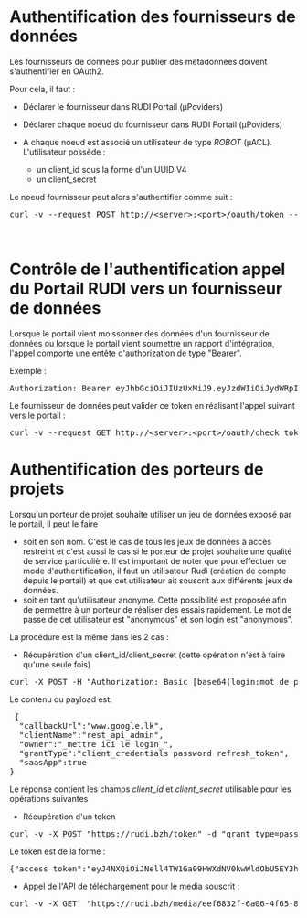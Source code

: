 # Authentification des fournisseurs de données 

Les fournisseurs de données pour publier des métadonnées doivent s'authentifier en OAuth2.

Pour cela, il faut :
* Déclarer le fournisseur dans RUDI Portail (µPoviders)
* Déclarer chaque noeud du fournisseur dans RUDI Portail (µPoviders)
* A chaque noeud est associé un utilisateur de type _ROBOT_  (µACL). L'utilisateur possède :

  * un client_id sous la forme d'un UUID V4
  * un client_secret 

Le noeud fournisseur peut alors s'authentifier comme suit :

<pre>
curl -v --request POST http://&lt;server>:&lt;port>/oauth/token --data "grant_type=password" --data "username=&lt;username>" --data "password=&lt;client_password>" --data "scope=&lt;liste des scopes séparés par des virgules>" --data "client_id=&lt;client_id>" -H "Authorization:Basic &lt;encodage en base 64 de la chaine &lt:client_id:client_password>"


</pre>


# Contrôle de l'authentification appel du Portail RUDI vers un fournisseur de données

Lorsque le portail vient moissonner des données d'un fournisseur de données ou lorsque le portail vient soumettre un rapport d'intégration, l'appel comporte une entête d'authorization de type "Bearer".

Exemple :
<pre>
Authorization: Bearer eyJhbGciOiJIUzUxMiJ9.eyJzdWIiOiJydWRpIiwiY29ubmVjdGVkVXNlciI6eyJsb2dpbiI6InJ1ZGkiLCJ0eXBlIjoiUEVSU09OIiwiZmlyc3RuYW1lIjoicnVkaSIsImxhc3RuYW1lIjoicnVkaSIsImVtYWlsIjpudWxsLCJvcmdhbml6YXRpb24iOiJydWRpIiwicm9sZXMiOlsiQURNSU5JU1RSQVRPUiJdfSwiZXhwIjoxNjE0NjE5Nzc2LCJpYXQiOjE2MTQ2MTYxNzZ9.Em7yclposciDOll-Dgv9O6jGDE-GsVEHp9dYKyfYNCyPTAambdGqtnl--Zw0DidCf0_JCghXlpznMIteUPdHnQ
</pre>

Le fournisseur de données peut valider ce token en réalisant l'appel suivant vers le portail :

<pre>
curl -v --request GET http://&lt;server>:&lt;port>/oauth/check_token?token=&ltvaleur du token>
</pre>

# Authentification des porteurs de projets

Lorsqu'un porteur de projet souhaite utiliser un jeu de données exposé par le portail, il peut le faire 
* soit en son nom. C'est le cas de tous les jeux de données à accès restreint et c'est aussi le cas si le porteur de projet souhaite une qualité de service particulière. Il est important de noter que pour effectuer ce mode d'authentification, il faut un utilisateur Rudi (création de compte depuis le portail) et que cet utilisateur ait souscrit aux différents jeux de données.
* soit en tant qu'utilisateur anonyme. Cette possibilité est proposée afin de permettre à un porteur de réaliser des essais rapidement. Le mot de passe de cet utilisateur est "anonymous" et son login est "anonymous".

La procédure est la même dans les 2 cas :
* Récupération d'un client_id/client_secret (cette opération n'est à faire qu'une seule fois)

<pre>
curl -X POST -H "Authorization: Basic [base64(login:mot de passe)]" -k -v -H "Content-Type: application/json" -d @payload.json https://rudi.bzh/client-registration/v0.17/register > clientkey.json
</pre>

Le contenu du payload est:
<pre>
 {
  "callbackUrl":"www.google.lk",
  "clientName":"rest_api_admin",
  "owner":"_mettre ici le login_",
  "grantType":"client_credentials password refresh_token",
  "saasApp":true
}
</pre>

Le réponse contient les champs _client_id_ et _client_secret_ utilisable pour les opérations suivantes

* Récupération d'un token 

<pre>
curl -v -X POST "https://rudi.bzh/token" -d "grant_type=password&username=anonymous&password=anonymous" -H "Authorization: Basic [base64(client_id:client_secret)]"
</pre>

Le token est de la forme :
<pre>
{"access_token":"eyJ4NXQiOiJNell4TW1Ga09HWXdNV0kwWldObU5EY3hOR1l3WW1NNFpUQTNNV0kyTkRBelpHUXpOR00wWkdSbE5qSmtPREZrWkRSaU9URmtNV0ZoTXpVMlpHVmxOZyIsImtpZCI6Ik16WXhNbUZrT0dZd01XSTBaV05tTkRjeE5HWXdZbU00WlRBM01XSTJOREF6WkdRek5HTTBaR1JsTmpKa09ERmtaRFJpT1RGa01XRmhNelUyWkdWbE5nX1JTMjU2IiwiYWxnIjoiUlMyNTYifQ.eyJzdWIiOiJhbm9ueW1vdXMiLCJhdXQiOiJBUFBMSUNBVElPTl9VU0VSIiwiYXVkIjoiSEQwZnVmak1YaDdUYUp1bDM0OEd2TF8zY25jYSIsIm5iZiI6MTYzNjU0MTA0OSwiYXpwIjoiSEQwZnVmak1YaDdUYUp1bDM0OEd2TF8zY25jYSIsImlzcyI6Imh0dHBzOlwvXC9sb2NhbGhvc3Q6OTQ0M1wvb2F1dGgyXC90b2tlbiIsImV4cCI6MTYzNjU0NDY0OSwiaWF0IjoxNjM2NTQxMDQ5LCJqdGkiOiI1YWEyYzRkYy1jMGZhLTQ2ODItYjJiNi1mODAwMmJmODExYjAifQ.p0lNY8SClAVqUCWdH6ImWCUTOp_qnqnGROP1fcpbKgxUK5KSBovqMbiRkKXtZeCs6BLOPgXxEBgy7FqtlROB1jkOs_n-sB6tjTzGvKrdCruJT4nJGVP5toUVqALsTP_rHWFsN6l_llFUymxxaLkGDSR9b_mxjyh5_8R39I7qhH4TM58icJdc9WcIaBVgxky8suJzmZ3QvZT49_toFbcRaawcPxDFwrXbLbxvdGAk1k2-cSj3Sm59a7pYZoCufQFcGPsag8UVswkKGT46qa3oVvf3G2cU9ceJLXefElwpw509pA80lMUwq4c58UpFQX28LRw-cK3DgDF7oX9EUnDn-w","refresh_token":"cd8e4abd-5a14-3bfc-9b93-c225a9535ec3","token_type":"Bearer","expires_in":3600}
</pre>

* Appel de l'API de téléchargement pour le media souscrit :

<pre>
curl -v -X GET  "https://rudi.bzh/media/eef6832f-6a06-4f65-8f95-a533ac8926a7/dwnl/1.0.0" -H "Authorization: Bearer [l'access token retourné par l'appel précédent]" 
</pre>


